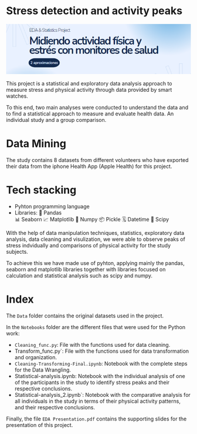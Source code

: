 # Stress detection and activity peaks
![cover](EDAportada.PNG)

This project is a statistical and exploratory data analysis approach to measure stress and physical activity through data provided by smart watches. 

To this end, two main analyses were conducted to understand the data and to find a statistical approach to measure and evaluate health data. An individual study and a group comparison.

# Data Mining

The study contains 8 datasets from different volunteers who have exported their data from the iphone Health App (Apple Health) for this project. 

# Tech stacking

* Pyhton programming language 
* Libraries:
🐼 Pandas\
📊 Seaborn
📈 Matplotlib
📇 Numpy
📦 Pickle
🗓️ Datetime
🧮 Scipy

With the help of data manipulation techniques, statistics, exploratory data analysis, data cleaning and visulization, we were able to observe peaks of stress indvidually and comparisons of physical activity for the study subjects. 

To achieve this we have made use of pyhton, applying mainly the pandas, seaborn and matplotlib libraries together with libraries focused on calculation and statistical analysis such as scipy and numpy. 

# Index

The `Data` folder contains the original datasets used in the project. 

In the `Notebooks` folder are the different files that were used for the Python work:
- `Cleaning_func.py`: File with the functions used for data cleaning.
- Transform_func.py`: File with the functions used for data transformation and organization.
- `Cleaning-Transforming-Final.ipynb`: Notebook with the complete steps for the Data Wrangling.
- Statistical-analysis.ipynb: Notebook with the individual analysis of one of the participants in the study to identify stress peaks and their respective conclusions.
- Statistical-analysis_2.ipynb`: Notebook with the comparative analysis for all individuals in the study in terms of their physical activity patterns, and their respective conclusions. 

Finally, the file `EDA Presentation.pdf` contains the supporting slides for the presentation of this project.
